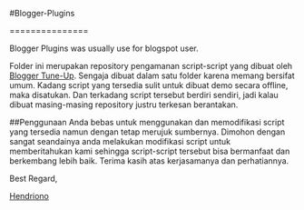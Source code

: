 #Blogger-Plugins===============Blogger Plugins was usually use for blogspot user.Folder ini merupakan repository pengamanan script-script yang dibuat oleh [Blogger Tune-Up](http://modification-blog.blogspot.com/). Sengaja dibuat dalam satu folder karena memang bersifat umum. Kadang script yang tersedia sulit untuk dibuat demo secara offline, maka disatukan. Dan terkadang script tersebut berdiri sendiri, jadi kalau dibuat masing-masing repository justru terkesan berantakan.##PenggunaanAnda bebas untuk menggunakan dan memodifikasi script yang tersedia namun dengan tetap merujuk sumbernya. Dimohon dengan sangat seandainya anda melakukan modifikasi script untuk memberitahukan kami sehingga script-script tersebut bisa bermanfaat dan berkembang lebih baik. Terima kasih atas kerjasamanya dan perhatiannya.Best Regard,[Hendriono](http://www.hendriono.web.id/)